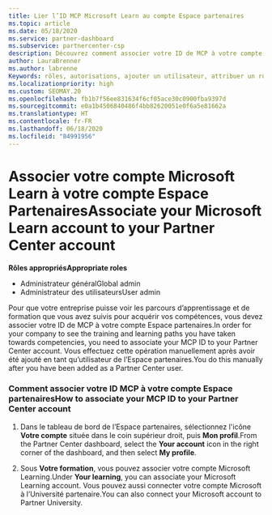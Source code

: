 ```yaml
---
title: Lier l’ID MCP Microsoft Learn au compte Espace partenaires
ms.topic: article
ms.date: 05/18/2020
ms.service: partner-dashboard
ms.subservice: partnercenter-csp
description: Découvrez comment associer votre ID de MCP à votre compte Espace partenaires afin que votre entreprise puisse voir les parcours d’apprentissage et de formation que vous avez suivis pour acquérir vos compétences.
author: LauraBrenner
ms.author: labrenne
Keywords: rôles, autorisations, ajouter un utilisateur, attribuer un rôle, administrateur, agent, ID de MCP, Microsoft Learn
ms.localizationpriority: high
ms.custom: SEOMAY.20
ms.openlocfilehash: fb1b7f56ee831634f6cf05ace30c0900fba9397d
ms.sourcegitcommit: e0a1b4506840486f4bb82620051e0f6a5e81662a
ms.translationtype: HT
ms.contentlocale: fr-FR
ms.lasthandoff: 06/18/2020
ms.locfileid: "84991956"
---
```

# <a name="associate-your-microsoft-learn-account-to-your-partner-center-account"></a><span data-ttu-id="6eca0-104">Associer votre compte Microsoft Learn à votre compte Espace Partenaires</span><span class="sxs-lookup"><span data-stu-id="6eca0-104">Associate your Microsoft Learn account to your Partner Center account</span></span>

<span data-ttu-id="6eca0-105">**Rôles appropriés**</span><span class="sxs-lookup"><span data-stu-id="6eca0-105">**Appropriate roles**</span></span>

- <span data-ttu-id="6eca0-106">Administrateur général</span><span class="sxs-lookup"><span data-stu-id="6eca0-106">Global admin</span></span>
- <span data-ttu-id="6eca0-107">Administrateur des utilisateurs</span><span class="sxs-lookup"><span data-stu-id="6eca0-107">User admin</span></span>

<span data-ttu-id="6eca0-108">Pour que votre entreprise puisse voir les parcours d’apprentissage et de formation que vous avez suivis pour acquérir vos compétences, vous devez associer votre ID de MCP à votre compte Espace partenaires.</span><span class="sxs-lookup"><span data-stu-id="6eca0-108">In order for your company to see the training and learning paths you have taken towards competencies, you need to associate your MCP ID to your Partner Center account.</span></span> <span data-ttu-id="6eca0-109">Vous effectuez cette opération manuellement après avoir été ajouté en tant qu’utilisateur de l’Espace partenaires.</span><span class="sxs-lookup"><span data-stu-id="6eca0-109">You do this manually after you have been added as a Partner Center user.</span></span>

### <a name="how-to-associate-your-mcp-id-to-your-partner-center-account"></a><span data-ttu-id="6eca0-110">Comment associer votre ID MCP à votre compte Espace partenaires</span><span class="sxs-lookup"><span data-stu-id="6eca0-110">How to associate your MCP ID to your Partner Center account</span></span>

1. <span data-ttu-id="6eca0-111">Dans le tableau de bord de l’Espace partenaires, sélectionnez l'icône **Votre compte** située dans le coin supérieur droit, puis **Mon profil**.</span><span class="sxs-lookup"><span data-stu-id="6eca0-111">From the Partner Center dashboard, select the **Your account** icon in the right corner of the dashboard, and then select **My profile**.</span></span>

2. <span data-ttu-id="6eca0-112">Sous **Votre formation**, vous pouvez associer votre compte Microsoft Learning.</span><span class="sxs-lookup"><span data-stu-id="6eca0-112">Under **Your learning**, you can associate your Microsoft Learning account.</span></span> <span data-ttu-id="6eca0-113">Vous pouvez aussi connecter votre compte Microsoft à l’Université partenaire.</span><span class="sxs-lookup"><span data-stu-id="6eca0-113">You can also connect your Microsoft account to Partner University.</span></span>
